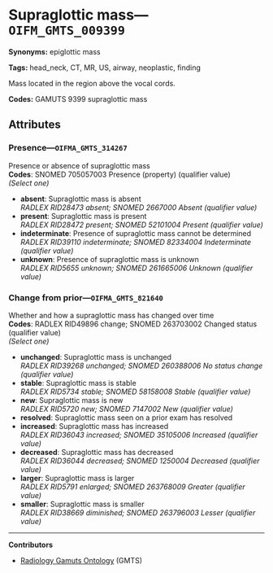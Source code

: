 # Supraglottic mass—`OIFM_GMTS_009399`

**Synonyms:** epiglottic mass

**Tags:** head_neck, CT, MR, US, airway, neoplastic, finding

Mass located in the region above the vocal cords.

**Codes:** GAMUTS 9399 supraglottic mass

## Attributes

### Presence—`OIFMA_GMTS_314267`

Presence or absence of supraglottic mass  
**Codes**: SNOMED 705057003 Presence (property) (qualifier value)  
*(Select one)*

- **absent**: Supraglottic mass is absent  
_RADLEX RID28473 absent; SNOMED 2667000 Absent (qualifier value)_
- **present**: Supraglottic mass is present  
_RADLEX RID28472 present; SNOMED 52101004 Present (qualifier value)_
- **indeterminate**: Presence of supraglottic mass cannot be determined  
_RADLEX RID39110 indeterminate; SNOMED 82334004 Indeterminate (qualifier value)_
- **unknown**: Presence of supraglottic mass is unknown  
_RADLEX RID5655 unknown; SNOMED 261665006 Unknown (qualifier value)_

### Change from prior—`OIFMA_GMTS_821640`

Whether and how a supraglottic mass has changed over time  
**Codes**: RADLEX RID49896 change; SNOMED 263703002 Changed status (qualifier value)  
*(Select one)*

- **unchanged**: Supraglottic mass is unchanged  
_RADLEX RID39268 unchanged; SNOMED 260388006 No status change (qualifier value)_
- **stable**: Supraglottic mass is stable  
_RADLEX RID5734 stable; SNOMED 58158008 Stable (qualifier value)_
- **new**: Supraglottic mass is new  
_RADLEX RID5720 new; SNOMED 7147002 New (qualifier value)_
- **resolved**: Supraglottic mass seen on a prior exam has resolved  
- **increased**: Supraglottic mass has increased  
_RADLEX RID36043 increased; SNOMED 35105006 Increased (qualifier value)_
- **decreased**: Supraglottic mass has decreased  
_RADLEX RID36044 decreased; SNOMED 1250004 Decreased (qualifier value)_
- **larger**: Supraglottic mass is larger  
_RADLEX RID5791 enlarged; SNOMED 263768009 Greater (qualifier value)_
- **smaller**: Supraglottic mass is smaller  
_RADLEX RID38669 diminished; SNOMED 263796003 Lesser (qualifier value)_

---

**Contributors**

- [Radiology Gamuts Ontology](https://gamuts.net/) (GMTS)